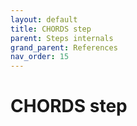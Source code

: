 ```yaml
---
layout: default
title: CHORDS step
parent: Steps internals
grand_parent: References
nav_order: 15
---
```

# CHORDS step
